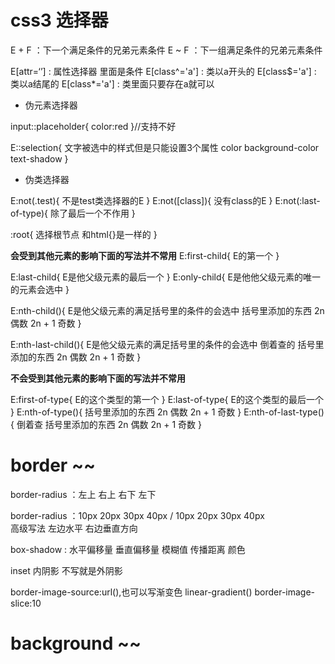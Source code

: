 # css3 选择器

E + F ：下一个满足条件的兄弟元素条件
E ~ F ：下一组满足条件的兄弟元素条件

E[attr=‘’] : 属性选择器 里面是条件
E[class^='a'] : 类以a开头的
E[class$='a'] : 类以a结尾的
E[class*='a'] : 类里面只要存在a就可以

- 伪元素选择器

input::placeholder{
    color:red
}//支持不好

E::selection{
    文字被选中的样式但是只能设置3个属性
    color
    background-color
    text-shadow
}

- 伪类选择器

E:not(.test){
不是test类选择器的E
}
E:not([class]){
没有class的E
}
E:not(:last-of-type){
    除了最后一个不作用
}

:root{
    选择根节点 和html{}是一样的
}

**会受到其他元素的影响下面的写法并不常用**
E:first-child{
    E的第一个
}

E:last-child{
    E是他父级元素的最后一个
}
E:only-child{
    E是他他父级元素的唯一的元素会选中
}

E:nth-child(){
    E是他父级元素的满足括号里的条件的会选中
    括号里添加的东西
    2n 偶数
    2n + 1 奇数
}

E:nth-last-child(){
    E是他父级元素的满足括号里的条件的会选中
    倒着查的
    括号里添加的东西
    2n 偶数
    2n + 1 奇数
}

**不会受到其他元素的影响下面的写法并不常用**

E:first-of-type{
    E的这个类型的第一个
}
E:last-of-type{
    E的这个类型的最后一个
}
E:nth-of-type(){
    括号里添加的东西
    2n 偶数
    2n + 1 奇数
}
E:nth-of-last-type(){
    倒着查
    括号里添加的东西
    2n 偶数
    2n + 1 奇数
}

# border ~~

border-radius ：左上 右上  右下 左下

border-radius ：10px 20px 30px 40px / 10px 20px 30px 40px  
高级写法  左边水平  右边垂直方向

box-shadow : 水平偏移量 垂直偏移量 模糊值 传播距离  颜色

inset 内阴影  不写就是外阴影


border-image-source:url(),也可以写渐变色 linear-gradient()
border-image-slice:10

# background ~~